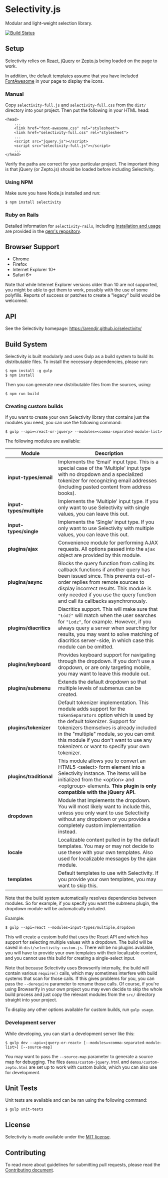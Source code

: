 Selectivity.js
==============

Modular and light-weight selection library.

[![Build Status](https://travis-ci.org/arendjr/selectivity.svg?branch=master)](https://travis-ci.org/arendjr/selectivity)

Setup
-----

Selectivity relies on [React](https://facebook.github.io/react/), [jQuery](http://jquery.com/) or
[Zepto.js](http://zeptojs.com/) being loaded on the page to work.

In addition, the default templates assume that you have included
[FontAwesome](http://fortawesome.github.io/Font-Awesome/) in your page to display the icons.

### Manual

Copy `selectivity-full.js` and `selectivity-full.css` from the `dist/` directory into your project.
Then put the following in your HTML head:

    <head>
        ...
        <link href="font-awesome.css" rel="stylesheet">
        <link href="selectivity-full.css" rel="stylesheet">
        ...
        <script src="jquery.js"></script>
        <script src="selectivity-full.js"></script>
        ...
    </head>

Verify the paths are correct for your particular project. The important thing is that jQuery (or
Zepto.js) should be loaded before including Selectivity.

### Using NPM

Make sure you have Node.js installed and run:

    $ npm install selectivity

### Ruby on Rails

Detailed information for `selectivity-rails`, including
[Installation and usage](https://github.com/msx2/selectivity-rails#installation-and-usage) are
provided in the [gem's repository](https://github.com/msx2/selectivity-rails).

Browser Support
---------------

- Chrome
- Firefox
- Internet Explorer 10+
- Safari 6+

Note that while Internet Explorer versions older than 10 are not supported, you might be able
to get them to work, possibly with the use of some polyfills. Reports of success or patches
to create a &quot;legacy&quot; build would be welcomed.

API
---

See the Selectivity homepage: https://arendjr.github.io/selectivity/

Build System
------------

Selectivity is built modularly and uses Gulp as a build system to build its distributable files. To
install the necessary dependencies, please run:

    $ npm install -g gulp
    $ npm install

Then you can generate new distributable files from the sources, using:

    $ npm run build

### Creating custom builds

If you want to create your own Selectivity library that contains just the modules you need, you can
use the following command:

    $ gulp --api=<react-or-jquery> --modules=<comma-separated-module-list>

The following modules are available:

Module                   | Description
-------------------------|------------
**input-types/email**    | Implements the 'Email' input type. This is a special case of the 'Multiple' input type with no dropdown and a specialized tokenizer for recognizing email addresses (including pasted content from address books).
**input-types/multiple** | Implements the 'Multiple' input type. If you only want to use Selectivity with single values, you can leave this out.
**input-types/single**   | Implements the 'Single' input type. If you only want to use Selectivity with multiple values, you can leave this out.
**plugins/ajax**         | Convenience module for performing AJAX requests. All options passed into the `ajax` object are provided by this module.
**plugins/async**        | Blocks the query function from calling its callback functions if another query has been issued since. This prevents out-of-order replies from remote sources to display incorrect results. This module is only needed if you use the query function and call its callbacks asynchronously.
**plugins/diacritics**   | Diacritics support. This will make sure that `"Łódź"` will match when the user searches for `"Lodz"`, for example. However, if you always query a server when searching for results, you may want to solve matching of diacritics server-side, in which case this module can be omitted.
**plugins/keyboard**     | Provides keyboard support for navigating through the dropdown. If you don't use a dropdown, or are only targeting mobile, you may want to leave this module out.
**plugins/submenu**      | Extends the default dropdown so that multiple levels of submenus can be created.
**plugins/tokenizer**    | Default tokenizer implementation. This module adds support for the `tokenSeparators` option which is used by the default tokenizer. Support for tokenizers themselves is already included in the "multiple" module, so you can omit this module if you don't want to use any tokenizers or want to specify your own tokenizer.
**plugins/traditional**  | This module allows you to convert an HTML5 &lt;select&gt; form element into a Selectivity instance. The items will be initialized from the &lt;option&gt; and &lt;optgroup&gt; elements. **This plugin is only compatible with the jQuery API.**
**dropdown**             | Module that implements the dropdown. You will most likely want to include this, unless you only want to use Selectivity without any dropdown or you provide a completely custom implementation instead.
**locale**               | Localizable content pulled in by the default templates. You may or may not decide to use these with your own templates. Also used for localizable messages by the ajax module.
**templates**            | Default templates to use with Selectivity. If you provide your own templates, you may want to skip this.

Note that the build system automatically resolves dependencies between modules. So for example, if
you specify you want the submenu plugin, the dropdown module will be automatically included.

Example:

    $ gulp --api=react --modules=input-types/multiple,dropdown

This will create a custom build that uses the React API and which has support for selecting multiple
values with a dropdown. The build will be saved in `dist/selectivity-custom.js`. There will be no
plugins available, you will have to provide your own templates with their localizable content, and
you cannot use this build for creating a single-select input.

Note that because Selectivity uses Browserify internally, the build will contain various `require()`
calls, which may sometimes interfere with build systems that scan for those calls. If this gives
problems for you, you can pass the `--derequire` parameter to rename those calls. Of course, if
you're using Browserify in your own project you may even decide to skip the whole build process and
just copy the relevant modules from the `src/` directory straight into your project.

To display any other options available for custom builds, run `gulp usage`.

### Development server

While developing, you can start a development server like this:

    $ gulp dev --api=<jquery-or-react> [--modules=<comma-separated-module-list>] [--source-map]

You may want to pass the `--source-map` parameter to generate a source map for debugging. The files
`demos/custom-jquery.html` and `demos/custom-zepto.html` are set up to work with custom builds, which
you can also use for development.

Unit Tests
----------

Unit tests are available and can be ran using the following command:

    $ gulp unit-tests

License
-------

Selectivity is made available under the [MIT license](LICENSE).

Contributing
------------

To read more about guidelines for submitting pull requests, please read the
[Contributing document](CONTRIBUTING.md).
